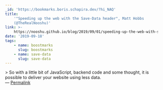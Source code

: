 ```yaml
---
_id: 'https://bookmarks.boris.schapira.dev/?hi_NAQ'
title:
    '"Speeding up the web with the Save-Data header", Matt Hobbs
    (@TheRealNooshu)'
link: >-
    https://nooshu.github.io/blog/2019/09/01/speeding-up-the-web-with-save-data-header/
date: '2019-09-18'
tags:
    - name: boostmarks
      slug: boostmarks
    - name: save-data
      slug: save-data
---
```


&gt; So with a little bit of JavaScript, backend code and some thought, it is
possible to deliver your website using less data. <br>&#8212;
<a href="https://bookmarks.boris.schapira.dev/?hi_NAQ" title="Permalink">Permalink</a>

